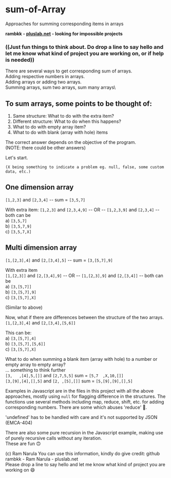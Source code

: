 # sum-of-Array
Approaches for summing corresponding items in arrays

**rambkk - [pluslab.net](https://pluslab.net/blog/) - looking for impossible projects**
### ((Just fun things to think about. Do drop a line to say hello and let me know what kind of project you are working on, or if help is needed))

There are several ways to get corresponding sum of arrays.\
Adding respective numbers in arrays.\
Adding arrays or adding two arrays.\
Summing arrays, sum two arrays, sum many arrays\

## To sum arrays, some points to be thought of:
1) Same structure: What to do with the extra item?
2) Different structure: What to do when this happens?
3) What to do with empty array item?
4) What to do with blank (array with hole) items

The correct answer depends on the objective of the program.  
(NOTE: there could be other answers)

Let's start.
```
(X being something to indicate a problem eg. null, false, some custom data, etc.)
```



## One dimension array
`[1,2,3]` and `[2,3,4]` -- sum = `[3,5,7]` 


With extra item:
`[1,2,3]` and `[2,3,4,9]` -- OR -- `[1,2,3,9]` and `[2,3,4]` -- both can be  
a) `[3,5,7]`   
b) `[3,5,7,9]`  
c) `[3,5,7,X]`  


## Multi dimension array
`[1,[2,3],4]` and `[2,[3,4],5]` -- sum = `[3,[5,7],9]`  
  
With extra item  
`[1,[2,3]]` and `[2,[3,4],9]` -- OR -- `[1,[2,3],9]` and `[2,[3,4]]` -- both can be  
a) `[3,[5,7]]`  
b) `[3,[5,7],9]`  
c) `[3,[5,7],X]`  
  
(Similar to above)  
  
Now, what if there are differences between the structure of the two arrays.  
`[1,[2,3],4]` and `[2,[3,4],[5,6]]`  
  
This can be:  
a) `[3,[5,7],4]`  
b) `[3,[5,7],[5,6]]`  
c) `[3,[5,7],X]`  

What to do when summing a blank item (array with hole) to a number or empty array to empty array?\
... something to think further\
`[3,   ,[4],5,[]]` and `[2,7,5,5]`    sum =  `[5,7  ,X,10,[]]`\
`[3,[9],[4],[],5]` and `[2, ,[5],[]]` sum =  `[5,[9],[9],[],5]`



Examples in Javascript are in the files in this project with all the above approaches, mostly using `null` for
flagging difference in the structures. The functions use several methods including map, reduce, shift, etc. for
adding corresponding numbers. There are some which abuses 'reduce' 🤭. 

'undefined' has to be handled with care and it's not supported by JSON (EMCA-404)

There are also some pure recursion in the Javascript example, making use of purely recursive calls without any iteration.\
These are fun 🙃




(c) Ram Narula You can use this information, kindly do give credit: github rambkk - Ram Narula - pluslab.net  
Please drop a line to say hello and let me know what kind of project you are working on 😄

